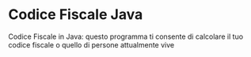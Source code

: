 # Codice Fiscale Java
Codice Fiscale in Java: questo programma ti consente di calcolare il tuo codice fiscale o quello di persone attualmente vive
